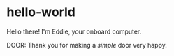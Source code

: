 hello-world
===========

Hello there! I'm Eddie, your onboard computer.

DOOR: Thank you for making a _simple_ door very happy.


